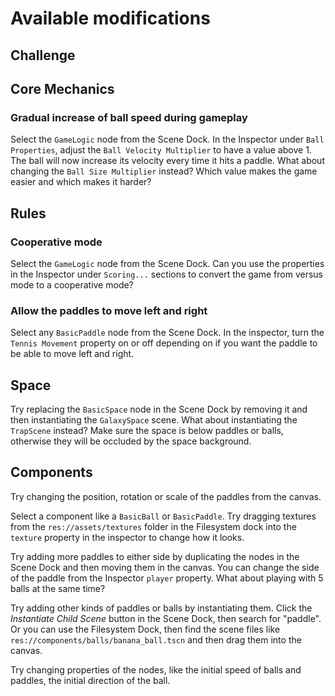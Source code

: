 # Available modifications

## Challenge

## Core Mechanics

### Gradual increase of ball speed during gameplay

Select the `GameLogic` node from the Scene Dock. In the Inspector
under `Ball Properties`, adjust the `Ball Velocity Multiplier` to have
a value above 1. The ball will now increase its velocity every time it
hits a paddle. What about changing the `Ball Size Multiplier` instead?
Which value makes the game easier and which makes it harder?

## Rules

### Cooperative mode

Select the `GameLogic` node from the Scene Dock. Can you use the
properties in the Inspector under `Scoring...` sections to convert the
game from versus mode to a cooperative mode?

### Allow the paddles to move left and right

Select any `BasicPaddle` node from the Scene Dock. In the inspector,
turn the `Tennis Movement` property on or off depending on if you want the
paddle to be able to move left and right.

## Space

Try replacing the `BasicSpace` node in the Scene Dock by removing it
and then instantiating the `GalaxySpace` scene. What about
instantiating the `TrapScene` instead? Make sure the space is below
paddles or balls, otherwise they will be occluded by the space
background.

## Components

Try changing the position, rotation or scale of the paddles from the
canvas.

Select a component like a `BasicBall` or `BasicPaddle`. Try dragging
textures from the `res://assets/textures` folder in the Filesystem dock
into the `texture` property in the inspector to change how it looks.

Try adding more paddles to either side by duplicating the nodes in the
Scene Dock and then moving them in the canvas. You can change the side
of the paddle from the Inspector `player` property. What about playing with
5 balls at the same time?

Try adding other kinds of paddles or balls by instantiating
them. Click the *Instantiate Child Scene* button in the Scene Dock,
then search for "paddle". Or you can use the Filesystem Dock, then
find the scene files like `res://components/balls/banana_ball.tscn`
and then drag them into the canvas.

Try changing properties of the nodes, like the initial speed of balls
and paddles, the initial direction of the ball.
